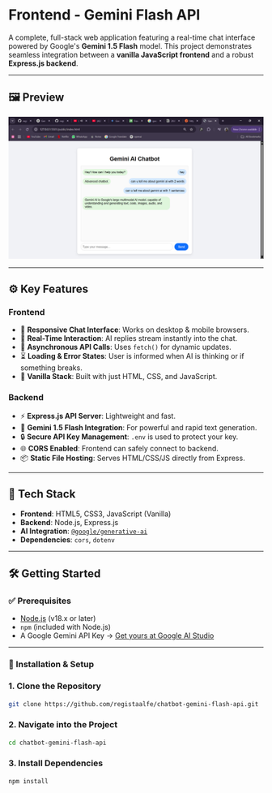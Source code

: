 # Frontend - Gemini Flash API

A complete, full-stack web application featuring a real-time chat interface powered by Google's **Gemini 1.5 Flash** model. This project demonstrates seamless integration between a **vanilla JavaScript frontend** and a robust **Express.js backend**.

---

## 🖼️ Preview

![App Screenshot](https://github.com/registaalfe/chatbot-gemini-flash-api/blob/main/screenshot.jpg?raw=true)

---


## ⚙️ Key Features

### Frontend
- 💬 **Responsive Chat Interface**: Works on desktop & mobile browsers.
- 🚀 **Real-Time Interaction**: AI replies stream instantly into the chat.
- 🔄 **Asynchronous API Calls**: Uses `fetch()` for dynamic updates.
- ⏳ **Loading & Error States**: User is informed when AI is thinking or if something breaks.
- 🧼 **Vanilla Stack**: Built with just HTML, CSS, and JavaScript.

### Backend
- ⚡ **Express.js API Server**: Lightweight and fast.
- 🧠 **Gemini 1.5 Flash Integration**: For powerful and rapid text generation.
- 🔒 **Secure API Key Management**: `.env` is used to protect your key.
- 🌐 **CORS Enabled**: Frontend can safely connect to backend.
- 📦 **Static File Hosting**: Serves HTML/CSS/JS directly from Express.

---

## 🧰 Tech Stack

- **Frontend**: HTML5, CSS3, JavaScript (Vanilla)
- **Backend**: Node.js, Express.js
- **AI Integration**: [`@google/generative-ai`](https://www.npmjs.com/package/@google/generative-ai)
- **Dependencies**: `cors`, `dotenv`

---

## 🛠️ Getting Started

### ✅ Prerequisites
- [Node.js](https://nodejs.org/) (v18.x or later)
- `npm` (included with Node.js)
- A Google Gemini API Key → [Get yours at Google AI Studio](https://makersuite.google.com/app)

---

### 🔧 Installation & Setup

### 1. Clone the Repository
```bash
git clone https://github.com/registaalfe/chatbot-gemini-flash-api.git

```

### 2. Navigate into the Project
```bash
cd chatbot-gemini-flash-api

```

### 3. Install Dependencies
```bash
npm install

```
